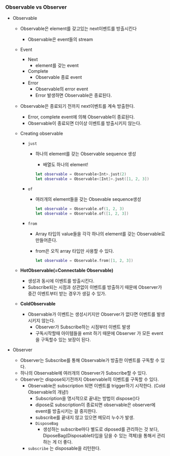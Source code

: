 ### Observable vs Observer

- Observable

  - Observable은 element를 갖고있는 next이벤트를 방출시킨다
    
    -  Observable은 event들의 stream
    
  - Event
  
    - Next
      - element를 갖는 event
    - Complete
      - Observable 종료 event
    - Error
      - Observable의 error event
      - Error 발생하면 Observable은 종료된다.
  
  - Observable은 종료되기 전까지 next이벤트를 계속 방출한다.
    - Error, complete event에 의해 Observable이 종료된다.
    - Observable이 종료되면 더이상 이벤트를 방출시키지 않는다.
    
  - Creating observable
  
    - `just`
  
      - 하나의 element를 갖는 Observable sequence 생성
  
        - 배열도 하나의 element!
  
        ```swift
        let observable = Observable<Int>.just(2)
        let observable = Observable<[Int]>.just([1, 2, 3])
        ```
  
    - `of`
  
      - 여러개의 element들을 갖는 Obsevable sequence생성
  
        ```swift
        let observable = Observable.of(1, 2, 3)
        let observable = Observable.of([1, 2, 3])
        ```
  
    - `from`
  
      - Array 타입의 value들을 각각 하나의 element를 갖는 Observable로 만들어준다.
  
      - from은 오직 array 타입만 사용할 수 있다.
  
        ```swift
        let observable = Observable.from([1, 2, 3])
        ```
  
  - **HotObservable(=Connectable Observable)**
  
    - 생성과 동시에 이벤트를 방출시킨다.
    - Subscribe되는 시점과 상관없이 이벤트를 방출하기 때문에 
      Observer가 중간 이벤트부터 받는 경우가 생길 수 있가.
  
  - **ColdObservable**
  
    - Observable가 이벤트는 생성시키지만 Observer가 없다면 이벤트를 발생시키지 않는다.
      - Observer가 Subscribe하는 시점부터 이벤트 발생
      - 구독시작할때 아이템들을 emit 하기 때문에 Observer 가 모든 event 을 구독할수 있는 보장이 된다.
- Observer
  -   Observer는 Subscribe를 통해 Observable가 방출한 이벤트를 구독할 수 있다. 
    - 하나의 Observable에 여러개의 Observer가 Subscribe할 수 있다.
  - Observer는 dispose되기전까지 Observable의 이벤트를 구독할 수 있다.
    - Observable은 subscription 되면 이벤트를 trigger하기 시작한다. (Cold Observable의 개념!)
      -  Subscription을 명시적으로 끝내는 방법이 dispose()다
        - dipose로 subscription이 종료되면 observable은 observer에 event를 방출시키는 걸 중지한다.
        - subscribe를 끝내지 않고 있으면 메모리 누수가 발생.
      - `DisposeBag`
        - 생성하는 subscribe마다 별도로 diposed를 관리하는 것 보다, 
          DiposeBag(Disposable타입을 담을 수 있는 객체)을 통해서 관리하는 게 더 좋다.
    - `subscribe` 는 disposable을 리턴한다.
  
